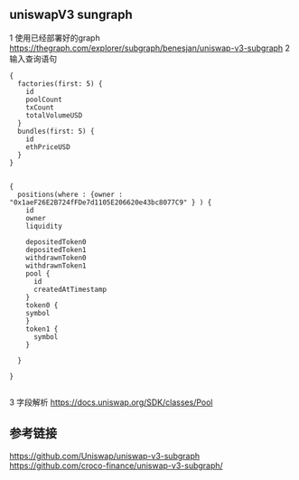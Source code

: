## uniswapV3 sungraph
 1 使用已经部署好的graph
 https://thegraph.com/explorer/subgraph/benesjan/uniswap-v3-subgraph
 2 输入查询语句
```
{
  factories(first: 5) {
    id
    poolCount
    txCount
    totalVolumeUSD
  }
  bundles(first: 5) {
    id
    ethPriceUSD
  }
}


{
  positions(where : {owner : "0x1aeF26E2B724fFDe7d1105E206620e43bc8077C9" } ) {
    id
    owner
    liquidity
 
    depositedToken0
    depositedToken1
    withdrawnToken0
    withdrawnToken1
    pool {
      id
      createdAtTimestamp
    }
    token0 {
    symbol
    }
    token1 {
      symbol
    }
  
  }

}


```
3 字段解析
https://docs.uniswap.org/SDK/classes/Pool
 
 ## 参考链接
 https://github.com/Uniswap/uniswap-v3-subgraph
 https://github.com/croco-finance/uniswap-v3-subgraph/